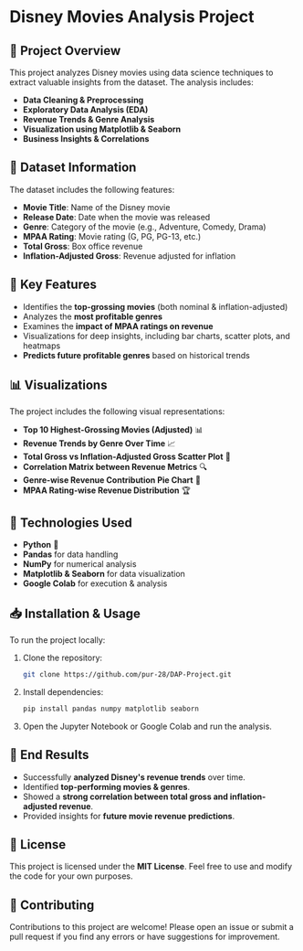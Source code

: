# Disney Movies Analysis Project

## 📌 Project Overview
This project analyzes Disney movies using data science techniques to extract valuable insights from the dataset. The analysis includes:
- **Data Cleaning & Preprocessing**
- **Exploratory Data Analysis (EDA)**
- **Revenue Trends & Genre Analysis**
- **Visualization using Matplotlib & Seaborn**
- **Business Insights & Correlations**


## 📂 Dataset Information
The dataset includes the following features:
- **Movie Title**: Name of the Disney movie
- **Release Date**: Date when the movie was released
- **Genre**: Category of the movie (e.g., Adventure, Comedy, Drama)
- **MPAA Rating**: Movie rating (G, PG, PG-13, etc.)
- **Total Gross**: Box office revenue
- **Inflation-Adjusted Gross**: Revenue adjusted for inflation


## 🚀 Key Features
- Identifies the **top-grossing movies** (both nominal & inflation-adjusted)
- Analyzes the **most profitable genres**
- Examines the **impact of MPAA ratings on revenue**
- Visualizations for deep insights, including bar charts, scatter plots, and heatmaps
- **Predicts future profitable genres** based on historical trends


## 📊 Visualizations
The project includes the following visual representations:
- **Top 10 Highest-Grossing Movies (Adjusted)** 📊
- **Revenue Trends by Genre Over Time** 📈
- **Total Gross vs Inflation-Adjusted Gross Scatter Plot** 🎯
- **Correlation Matrix between Revenue Metrics** 🔍
- **Genre-wise Revenue Contribution Pie Chart** 🥧
- **MPAA Rating-wise Revenue Distribution** 🏆


## 🔧 Technologies Used
- **Python** 🐍
- **Pandas** for data handling
- **NumPy** for numerical analysis
- **Matplotlib & Seaborn** for data visualization
- **Google Colab** for execution & analysis


## 📥 Installation & Usage
To run the project locally:

1. Clone the repository:
   ```bash
   git clone https://github.com/pur-28/DAP-Project.git
   ```
2. Install dependencies:
   ```bash
   pip install pandas numpy matplotlib seaborn
   ```
3. Open the Jupyter Notebook or Google Colab and run the analysis.


## 📌 End Results
- Successfully **analyzed Disney's revenue trends** over time.
- Identified **top-performing movies & genres**.
- Showed a **strong correlation between total gross and inflation-adjusted revenue**.
- Provided insights for **future movie revenue predictions**.


## 📜 License
This project is licensed under the **MIT License**. Feel free to use and modify the code for your own purposes.


## 🤝 Contributing
Contributions to this project are welcome! Please open an issue or submit a pull request if you find any errors or have suggestions for improvement.
